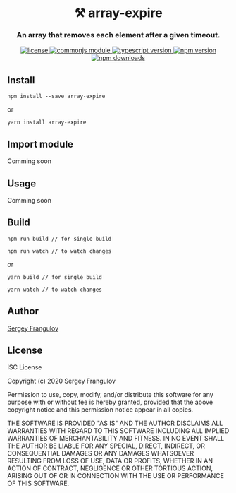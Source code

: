 <h1 align="center" style="border-bottom: none;">⚒️ array-expire</h1>

<h3 align="center">An array that removes each element after a given timeout.</h3>

<p align="center">
        <a href="./LICENSE">
    <img alt="license" src="https://img.shields.io/badge/license-ISC-blue.svg" />
  </a> <a href="https://requirejs.org/docs/commonjs.html">
      <img alt="commonjs module" src="https://img.shields.io/badge/module-CommonJS-blue" />
    </a> <a href="https://www.typescriptlang.org/">
    <img alt="typescript version" src="https://img.shields.io/npm/dependency-version/array-expire/dev/typescript.svg" />
  </a>
   <a href="https://www.npmjs.com/package/array-expire">
    <img alt="npm version" src="https://img.shields.io/npm/v/array-expire.svg?style=flat" />
  </a> <a href="https://www.npmjs.com/package/array-expire">
    <img alt="npm downloads" src="https://img.shields.io/npm/dt/array-expire.svg?style=flat" />
  </a>
    </p>

## Install
```
npm install --save array-expire
```

or

```
yarn install array-expire
```
  

## Import module
Comming soon
  

## Usage
Comming soon
  

## Build
```
npm run build // for single build

npm run watch // to watch changes
```

or

```
yarn build // for single build

yarn watch // to watch changes
```
  

## Author

[Sergey Frangulov](mailto:sergey.frangulov@gmail.com)

## License
ISC License

Copyright (c) 2020 Sergey Frangulov

Permission to use, copy, modify, and/or distribute this software for any
purpose with or without fee is hereby granted, provided that the above
copyright notice and this permission notice appear in all copies.

THE SOFTWARE IS PROVIDED "AS IS" AND THE AUTHOR DISCLAIMS ALL WARRANTIES
WITH REGARD TO THIS SOFTWARE INCLUDING ALL IMPLIED WARRANTIES OF
MERCHANTABILITY AND FITNESS. IN NO EVENT SHALL THE AUTHOR BE LIABLE FOR
ANY SPECIAL, DIRECT, INDIRECT, OR CONSEQUENTIAL DAMAGES OR ANY DAMAGES
WHATSOEVER RESULTING FROM LOSS OF USE, DATA OR PROFITS, WHETHER IN AN
ACTION OF CONTRACT, NEGLIGENCE OR OTHER TORTIOUS ACTION, ARISING OUT OF
OR IN CONNECTION WITH THE USE OR PERFORMANCE OF THIS SOFTWARE.
  